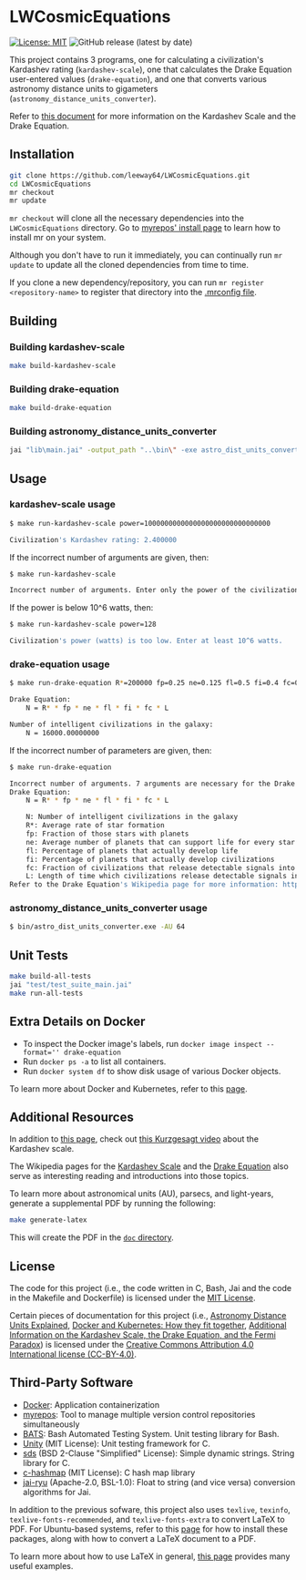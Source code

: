 # LWCosmicEquations

[![License: MIT](https://img.shields.io/badge/License-MIT-yellow.svg)](https://opensource.org/licenses/MIT)
![GitHub release (latest by date)](https://img.shields.io/github/v/release/leeway64/LWCosmicEquations)

This project contains 3 programs, one for calculating a civilization's Kardashev rating
(`kardashev-scale`), one that calculates the Drake Equation user-entered values (`drake-equation`),
and one that converts various astronomy distance units to gigameters
(`astronomy_distance_units_converter`).

Refer to [this document](doc/README.md) for more information on the Kardashev Scale and the Drake
Equation.


## Installation
```bash
git clone https://github.com/leeway64/LWCosmicEquations.git
cd LWCosmicEquations
mr checkout
mr update
```
`mr checkout` will clone all the necessary dependencies into the `LWCosmicEquations` directory. Go
to [myrepos' install page](https://myrepos.branchable.com/install/) to learn how to install mr on your system.

Although you don't have to run it immediately, you can continually run `mr update` to update all
the cloned dependencies from time to time.

If you clone a new dependency/repository, you can run `mr register <repository-name>` to register
that directory into the [.mrconfig file](.mrconfig).


## Building

### Building kardashev-scale

```bash
make build-kardashev-scale
```

### Building drake-equation
```bash
make build-drake-equation
```

### Building astronomy_distance_units_converter
```bash
jai "lib\main.jai" -output_path "..\bin\" -exe astro_dist_units_converter
```


## Usage

### kardashev-scale usage
```bash
$ make run-kardashev-scale power=1000000000000000000000000000000

Civilization's Kardashev rating: 2.400000
```

If the incorrect number of arguments are given, then:
```bash
$ make run-kardashev-scale

Incorrect number of arguments. Enter only the power of the civilization in watts.
```

If the power is below 10^6 watts, then:
```bash
$ make run-kardashev-scale power=128

Civilization's power (watts) is too low. Enter at least 10^6 watts.
```

### drake-equation usage
```bash
$ make run-drake-equation R*=200000 fp=0.25 ne=0.125 fl=0.5 fi=0.4 fc=0.2 L=64

Drake Equation:
	N = R* * fp * ne * fl * fi * fc * L

Number of intelligent civilizations in the galaxy:
	N = 16000.00000000
```


If the incorrect number of parameters are given, then:
```bash
$ make run-drake-equation

Incorrect number of arguments. 7 arguments are necessary for the Drake Equation:
Drake Equation:
	N = R* * fp * ne * fl * fi * fc * L

	N: Number of intelligent civilizations in the galaxy
	R*: Average rate of star formation
	fp: Fraction of those stars with planets
	ne: Average number of planets that can support life for every star that has planets
	fl: Percentage of planets that actually develop life
	fi: Percentage of planets that actually develop civilizations
	fc: Fraction of civilizations that release detectable signals into space
	L: Length of time which civilizations release detectable signals into space
Refer to the Drake Equation's Wikipedia page for more information: https://en.wikipedia.org/wiki/Drake_equation#Equation
```

### astronomy_distance_units_converter usage
```bash
$ bin/astro_dist_units_converter.exe -AU 64
```


## Unit Tests

```bash
make build-all-tests
jai "test/test_suite_main.jai"
make run-all-tests
```


## Extra Details on Docker
- To inspect the Docker image's labels, run `docker image inspect --format='' drake-equation`
- Run `docker ps -a` to list all containers.
- Run `docker system df` to show disk usage of various Docker objects.

To learn more about Docker and Kubernetes, refer to this [page](doc/docker-kubernetes-info.asciidoc).


## Additional Resources
In addition to [this page](doc/README.md), check out
[this Kurzgesagt video](https://www.youtube.com/watch?v=rhFK5_Nx9xY) about the Kardashev scale.

The Wikipedia pages for the [Kardashev Scale](https://en.wikipedia.org/wiki/Kardashev_scale) and
the [Drake Equation](https://en.wikipedia.org/wiki/Drake_equation) also serve as interesting
reading and introductions into those topics.

To learn more about astronomical units (AU), parsecs, and light-years, generate a supplemental PDF by
running the following:
```bash
make generate-latex
```
This will create the PDF in the [`doc` directory](doc).


## License
The code for this project (i.e., the code written in C, Bash, Jai and the code in the Makefile and
Dockerfile) is licensed under the [MIT License](LICENSE-CODE.txt).

Certain pieces of documentation for this project (i.e., [Astronomy Distance Units Explained](doc/astronomy-units.tex),
[Docker and Kubernetes: How they fit together](doc/docker-kubernetes-info.asciidoc),
[Additional Information on the Kardashev Scale, the Drake Equation, and the Fermi Paradox](doc/README.md))
is licensed under the [Creative Commons Attribution 4.0 International license (CC-BY-4.0)](LICENSE.txt).


## Third-Party Software
- [Docker](https://www.docker.com/): Application containerization
- [myrepos](https://myrepos.branchable.com/): Tool to manage multiple version control repositories simultaneously
- [BATS](https://github.com/bats-core/bats-core): Bash Automated Testing System. Unit testing
library for Bash.
- [Unity](https://github.com/ThrowTheSwitch/Unity) (MIT License): Unit testing framework for C.
- [sds](https://github.com/antirez/sds) (BSD 2-Clause "Simplified" License): Simple dynamic
strings. String library for C.
- [c-hashmap](https://github.com/Mashpoe/c-hashmap) (MIT License): C hash map library
- [jai-ryu](https://github.com/ostef/jai-ryu) (Apache-2.0, BSL-1.0): Float to string (and vice versa)
conversion algorithms for Jai.

In addition to the previous sofware, this project also uses `texlive`, `texinfo`,
`texlive-fonts-recommended`, and `texlive-fonts-extra` to convert LaTeX to PDF. For Ubuntu-based
systems, refer to this [page](https://linuxhint.com/convert-tex-latex-file-to-pdf/) for how to
install these packages, along with how to convert a LaTeX document to a PDF.

To learn more about how to use LaTeX in general, [this page](https://www.overleaf.com/learn/latex/Learn_LaTeX_in_30_minutes)
provides many useful examples.
